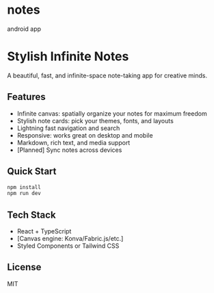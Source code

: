 # notes
android app
# Stylish Infinite Notes

A beautiful, fast, and infinite-space note-taking app for creative minds.

## Features

- Infinite canvas: spatially organize your notes for maximum freedom
- Stylish note cards: pick your themes, fonts, and layouts
- Lightning fast navigation and search
- Responsive: works great on desktop and mobile
- Markdown, rich text, and media support
- [Planned] Sync notes across devices

## Quick Start

```bash
npm install
npm run dev
```

## Tech Stack

- React + TypeScript
- [Canvas engine: Konva/Fabric.js/etc.]
- Styled Components or Tailwind CSS

## License

MIT
